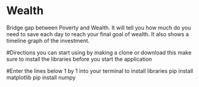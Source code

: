 # Wealth
Bridge gap between Poverty and Wealth.
It will tell you how much do you need to save each day to reach your final goal of wealth.
It also shows a timeline graph of the investment.

#Directions
you can start using by making a clone or download this
make sure to install the libraries before you start the application

#Enter the lines below 1 by 1 into your terminal to install libraries
pip install matplotlib
pip install numpy
